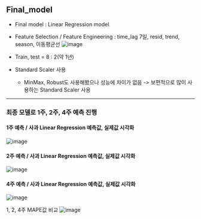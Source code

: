 ## Final_model
- Final model : Linear Regression model
- Feature Selection / Feature Engineering : time_lag 7일, resid, trend, season, 이동평균선 
![image](https://user-images.githubusercontent.com/97514461/200261651-c5c9bac6-9e9a-4096-9b06-04fe4e1dea92.png)

- Train, test = 8 : 2(약 1년)
- Standard Scaler 사용 
  - MinMax, Robust도 사용해봤으나 성능에 차이가 없음 -> 보편적으로 많이 사용하는 Standard Scaler 사용

 
--- 
### 최종 모델로 1주, 2주, 4주 예측 진행
#### 1주 예측 / 사과 Linear Regression 예측값, 실제값 시각화
![image](https://user-images.githubusercontent.com/97514461/200261194-e2608d01-0636-43b5-8507-3f68530358a3.png)

#### 2주 예측 / 사과 Linear Regression 예측값, 실제값 시각화
![image](https://user-images.githubusercontent.com/97514461/200262366-b6305e8e-bec9-4bb5-b402-473b047231e9.png)


#### 4주 예측 / 사과 Linear Regression 예측값, 실제값 시각화
![image](https://user-images.githubusercontent.com/97514461/200262420-c1a7cd60-081e-4b4a-b2e7-fa3613c7ebc8.png)


1, 2, 4주 MAPE값 비교
![image](https://user-images.githubusercontent.com/97514461/200262689-064fd9fa-b181-42c0-a9eb-49b63dc26985.png)
